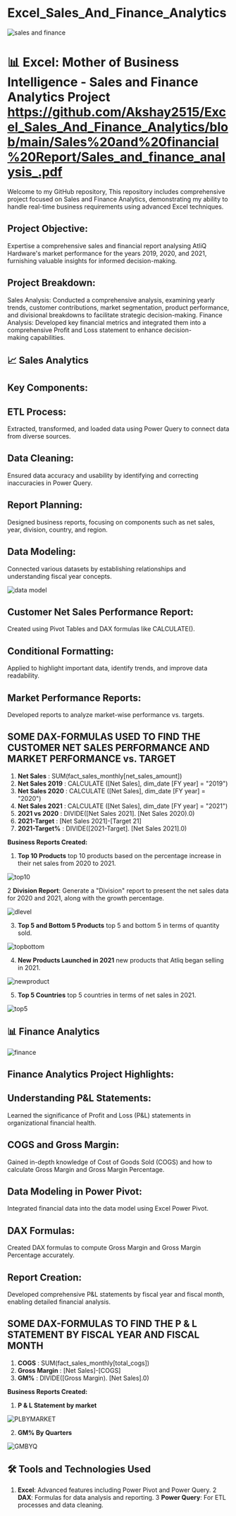 # Excel_Sales_And_Finance_Analytics

![sales and finance](https://github.com/Akshay2515/Excel_Sales_And_Finance_Analytics/assets/126151845/311a4c20-9b2d-42d4-96e9-895c860266da)



# 📊 Excel: Mother of Business Intelligence - Sales and Finance Analytics Project  https://github.com/Akshay2515/Excel_Sales_And_Finance_Analytics/blob/main/Sales%20and%20financial%20Report/Sales_and_finance_analysis_.pdf

Welcome to my GitHub repository, This repository includes comprehensive project focused on Sales and Finance Analytics, demonstrating my ability to handle real-time business requirements using advanced Excel techniques.

## Project Objective:
Expertise a comprehensive sales and financial report analysing AtliQ Hardware's market performance for the years 2019, 2020, and 2021, furnishing valuable insights for informed decision-making.

## Project Breakdown:
Sales Analysis: Conducted a comprehensive analysis, examining yearly trends, customer contributions, market segmentation, product performance, and divisional breakdowns to facilitate strategic decision-making. Finance Analysis: Developed key financial metrics and integrated them into a comprehensive Profit and Loss statement to enhance decision-making capabilities.


## 📈 Sales Analytics 
## Key Components:

## ETL Process:
Extracted, transformed, and loaded data using Power Query to connect data from diverse sources.
## Data Cleaning:
Ensured data accuracy and usability by identifying and correcting inaccuracies in Power Query.
## Report Planning:
Designed business reports, focusing on components such as net sales, year, division, country, and region.
## Data Modeling:
Connected various datasets by establishing relationships and understanding fiscal year concepts.

![data model](https://github.com/Akshay2515/Excel_Sales_And_Finance_Analytics/assets/126151845/2f371aee-8a8f-4ad8-a136-ca2503ffabf8)



## Customer Net Sales Performance Report:
Created using Pivot Tables and DAX formulas like CALCULATE().
## Conditional Formatting:
Applied to highlight important data, identify trends, and improve data readability.
## Market Performance Reports:
Developed reports to analyze market-wise performance vs. targets.


## SOME DAX-FORMULAS USED TO FIND THE CUSTOMER NET SALES PERFORMANCE AND MARKET PERFORMANCE vs. TARGET
1. **Net Sales** : SUM(fact_sales_monthly[net_sales_amount])
2. **Net Sales 2019** : CALCULATE ([Net Sales], dim_date [FY year] = "2019")
3. **Net Sales 2020** : CALCULATE ([Net Sales], dim_date [FY year] = "2020")
4. **Net Sales 2021** : CALCULATE ([Net Sales], dim_date [FY year] = "2021")
5. **2021 vs 2020** : DIVIDE([Net Sales 2021]. [Net Sales 2020).0)
6. **2021-Target** : [Net Sales 2021]-[Target 21]
7. **2021-Target%** : DIVIDE([2021-Target]. [Net Sales 2021].0)


**Business Reports Created:**
1. **Top 10 Products** top 10 products based on the percentage increase in their net sales from 2020 to 2021.

![top10](https://github.com/Akshay2515/Excel_Sales_And_Finance_Analytics/assets/126151845/719eeb1d-c66b-492f-97a8-91eb492775c1)


   
2 **Division Report**: Generate a "Division" report to present the net sales data for 2020 and 2021, along with the growth percentage.

![dlevel](https://github.com/Akshay2515/Excel_Sales_And_Finance_Analytics/assets/126151845/dbd54c4b-4777-49ef-b845-2917f25f5c4a)

   
3. **Top 5 and Bottom 5 Products** top 5 and bottom 5 in terms of quantity sold.

![topbottom](https://github.com/Akshay2515/Excel_Sales_And_Finance_Analytics/assets/126151845/7e096725-d400-4c80-be30-e7c72e2d74e8)

   
4. **New Products Launched in 2021**  new products that Atliq began selling in 2021.
   
![newproduct](https://github.com/Akshay2515/Excel_Sales_And_Finance_Analytics/assets/126151845/4f3531de-19fd-48db-be76-9ce01e9140d6)


   
5. **Top 5 Countries**  top 5 countries in terms of net sales in 2021.

![top5](https://github.com/Akshay2515/Excel_Sales_And_Finance_Analytics/assets/126151845/082a51c8-6afe-4515-bab5-efe61abe5bf1)



## 📊 Finance Analytics

![finance](https://github.com/Akshay2515/Excel_Sales_And_Finance_Analytics/assets/126151845/b9ecb976-2acc-4ff4-8ada-df216e78b6aa)

## Finance Analytics Project Highlights:
## Understanding P&L Statements:
Learned the significance of Profit and Loss (P&L) statements in organizational financial health.
## COGS and Gross Margin:
Gained in-depth knowledge of Cost of Goods Sold (COGS) and how to calculate Gross Margin and Gross Margin Percentage.
## Data Modeling in Power Pivot:
Integrated financial data into the data model using Excel Power Pivot.
## DAX Formulas:
Created DAX formulas to compute Gross Margin and Gross Margin Percentage accurately.
## Report Creation:
Developed comprehensive P&L statements by fiscal year and fiscal month, enabling detailed financial analysis.


## SOME DAX-FORMULAS TO FIND THE P & L STATEMENT BY FISCAL YEAR AND FISCAL MONTH
1. **COGS** : SUM(fact_sales_monthly[total_cogs])
2. **Gross Margin** : [Net Sales]-[COGS]
3. **GM%** : DIVIDE([Gross Margin). [Net Sales].0)

**Business Reports Created:**
1. **P & L Statement by market**

![PLBYMARKET](https://github.com/Akshay2515/Excel_Sales_And_Finance_Analytics/assets/126151845/1b3ef558-e2e4-4f4d-a7f5-5c4612b11728)
   
2. **GM% By Quarters**

![GMBYQ](https://github.com/Akshay2515/Excel_Sales_And_Finance_Analytics/assets/126151845/f819675d-e958-48d8-ab6f-ebc776f710cc)

## 🛠️ Tools and Technologies Used

1. **Excel**: Advanced features including Power Pivot and Power Query.
2 **DAX**: Formulas for data analysis and reporting.
3 **Power Query**: For ETL processes and data cleaning.
